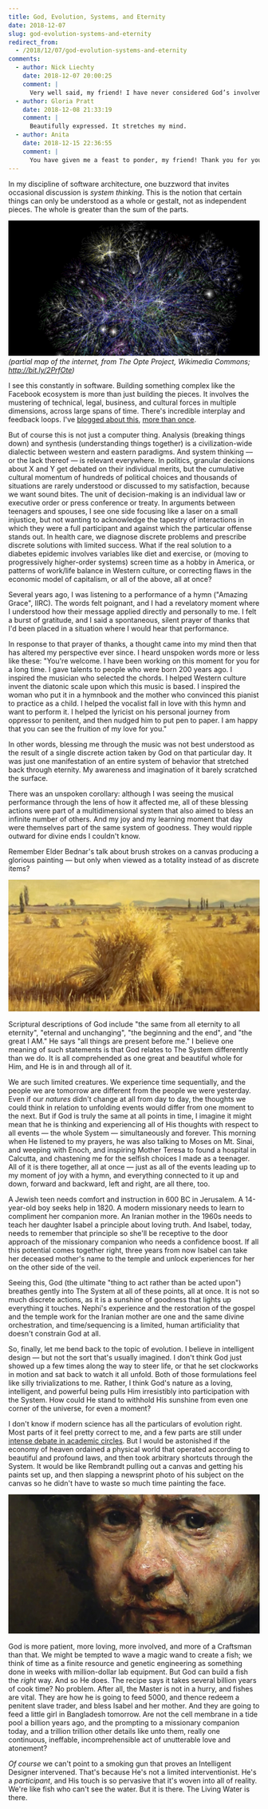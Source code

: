 ```yaml
---
title: God, Evolution, Systems, and Eternity
date: 2018-12-07
slug: god-evolution-systems-and-eternity
redirect_from:
  - /2018/12/07/god-evolution-systems-and-eternity
comments:
  - author: Nick Liechty
    date: 2018-12-07 20:00:25
    comment: |
      Very well said, my friend! I have never considered God’s involvement quite that way before.
  - author: Gloria Pratt
    date: 2018-12-08 21:33:19
    comment: |
      Beautifully expressed. It stretches my mind.
  - author: Anita
    date: 2018-12-15 22:36:55
    comment: |
      You have given me a feast to ponder, my friend! Thank you for your fabulous thinking! Please share much more, Daniel. And I hope you and your family have a very Merry Christmas!
---
```

In my discipline of software architecture, one buzzword that invites occasional discussion is <i>system thinking</i>. This is the notion that certain things can only be understood as a whole or gestalt, not as independent pieces. The whole is greater than the sum of the parts.

<img src="assets/system.jpg"/> <em>(partial map of the internet, from The Opte Project, Wikimedia Commons; http://bit.ly/2PrfOte)</em>

I see this constantly in software. Building something complex like the Facebook ecosystem is more than just building the pieces. It involves the mustering of technical, legal, business, and cultural forces in multiple dimensions, across large spans of time. There's incredible interplay and feedback loops. I've <a href="https://codecraft.co/smart-geeks-think-like-cheerleaders">blogged about this</a>, <a href="https://codecraft.co/on-seps-squirrels-and-meta-questions">more than once</a>.

But of course this is not just a computer thing. Analysis (breaking things down) and synthesis (understanding things together) is a civilization-wide dialectic between western and eastern paradigms. And system thinking &mdash; or the lack thereof &mdash; is relevant everywhere. In politics, granular decisions about X and Y get debated on their individual merits, but the cumulative cultural momentum of hundreds of political choices and thousands of situations are rarely understood or discussed to my satisfaction, because we want sound bites. The unit of decision-making is an individual law or executive order or press conference or treaty. In arguments between teenagers and spouses, I see one side focusing like a laser on a small injustice, but not wanting to acknowledge the tapestry of interactions in which they were a full participant and against which the particular offense stands out. In health care, we diagnose discrete problems and prescribe discrete solutions with limited success. What if the real solution to a diabetes epidemic involves variables like diet and exercise, or (moving to progressively higher-order systems) screen time as a hobby in America, or patterns of work/life balance in Western culture, or correcting flaws in the economic model of capitalism, or all of the above, all at once?

Several years ago, I was listening to a performance of a hymn ("Amazing Grace", IIRC). The words felt poignant, and I had a revelatory moment where I understood how their message applied directly and personally to me. I felt a burst of gratitude, and I said a spontaneous, silent prayer of thanks that I'd been placed in a situation where I would hear that performance.

In response to that prayer of thanks, a thought came into my mind then that has altered my perspective ever since. I heard unspoken words more or less like these: "You're welcome. I have been working on this moment for you for a long time. I gave talents to people who were born 200 years ago. I inspired the musician who selected the chords. I helped Western culture invent the diatonic scale upon which this music is based. I inspired the woman who put it in a hymnbook and the mother who convinced this pianist to practice as a child. I helped the vocalist fall in love with this hymn and want to perform it. I helped the lyricist on his personal journey from oppressor to penitent, and then nudged him to put pen to paper. I am happy that you can see the fruition of my love for you."

In other words, blessing me through the music was not best understood as the result of a single discrete action taken by God on that particular day. It was just one manifestation of an entire system of behavior that stretched back through eternity. My awareness and imagination of it barely scratched the surface. 

There was an unspoken corollary: although I was seeing the musical performance through the lens of how it affected me, all of these blessing actions were part of a multidimensional system that also aimed to bless an infinite number of others. And my joy and my learning moment that day were themselves part of the same system of goodness. They would ripple outward for divine ends I couldn't know.

Remember Elder Bednar's talk about brush strokes on a canvas producing a glorious painting &mdash; but only when viewed as a totality instead of as discrete items?

<a href="https://youtu.be/VZljNTyemcU?t=651"><img src="assets/sheaves.jpg" /></a>

Scriptural descriptions of God include "the same from all eternity to all eternity", "eternal and unchanging", "the beginning and the end", and "the great I AM." He says "all things are present before me." I believe one meaning of such statements is that God relates to The System differently than we do. It is all comprehended as one great and beautiful whole for Him, and He is in and through all of it.

We are such limited creatures. We experience time sequentially, and the people we are tomorrow are different from the people we were yesterday. Even if our <i>natures</i> didn't change at all from day to day, the thoughts we could think in relation to unfolding events would differ from one moment to the next. But if God is truly the same at all points in time, I imagine it might mean that he is thinking and experiencing all of His thoughts with respect to all events &mdash; the whole System &mdash; simultaneously and forever. This morning when He listened to my prayers, he was also talking to Moses on Mt. Sinai, and weeping with Enoch, and inspiring Mother Teresa to found a hospital in Calcutta, and chastening me for the selfish choices I made as a teenager. All of it is there together, all at once &mdash; just as all of the events leading up to my moment of joy with a hymn, and everything connected to it up and down, forward and backward, left and right, are all there, too.

A Jewish teen needs comfort and instruction in 600 BC in Jerusalem. A 14-year-old boy seeks help in 1820. A modern missionary needs to learn to compliment her companion more. An Iranian mother in the 1960s needs to teach her daughter Isabel a principle about loving truth. And Isabel, today, needs to remember that principle so she'll be receptive to the door approach of the missionary companion who needs a confidence boost. If all this potential comes together right, three years from now Isabel can take her deceased mother's name to the temple and unlock experiences for her on the other side of the veil.

Seeing this, God (the ultimate "thing to act rather than be acted upon") breathes gently into The System at all of these points, all at once. It is not so much discrete actions, as it is a sunshine of goodness that lights up everything it touches. Nephi's experience and the restoration of the gospel and the temple work for the Iranian mother are one and the same divine orchestration, and time/sequencing is a limited, human artificiality that doesn't constrain God at all.

So, finally, let me bend back to the topic of evolution. I believe in intelligent design &mdash; but not the sort that's usually imagined. I don't think God just showed up a few times along the way to steer life, or that he set clockworks in motion and sat back to watch it all unfold. Both of those formulations feel like silly trivializations to me. Rather, I think God's nature as a loving, intelligent, and powerful being pulls Him irresistibly into participation with the System. How could He stand to withhold His sunshine from even one corner of the universe, for even a moment?

I don't know if modern science has all the particulars of evolution right. Most parts of it feel pretty correct to me, and a few parts are still under <a href="https://en.wikipedia.org/wiki/Teleonomy">intense debate in academic circles</a>. But I would be astonished if the economy of heaven ordained a physical world that operated according to beautiful and profound laws, and then took arbitrary shortcuts through the System. It would be like Rembrandt pulling out a canvas and getting his paints set up, and then slapping a newsprint photo of his subject on the canvas so he didn't have to waste so much time painting the face.

<img src="assets/rembrandt.jpg" />

God is more patient, more loving, more involved, and more of a Craftsman than that. We might be tempted to wave a magic wand to create a fish; we think of time as a finite resource and genetic engineering as something done in weeks with million-dollar lab equipment. But God can build a fish the <i>right</i> way. And so He does. The recipe says it takes several billion years of cook time? No problem. After all, the Master is not in a hurry, and fishes are vital. They are how he is going to feed 5000, and thence redeem a penitent slave trader, and bless Isabel and her mother. And they are going to feed a little girl in Bangladesh tomorrow. Are not the cell membrane in a tide pool a billion years ago, and the prompting to a missionary companion today, and a trillion trillion other details like unto them, really one continuous, ineffable, incomprehensible act of unutterable love and atonement?

<i>Of course</i> we can't point to a smoking gun that proves an Intelligent Designer intervened. That's because He's not a limited interventionist. He's a <i>participant</i>, and His touch is so pervasive that it's woven into all of reality. We're like fish who can't see the water. But it is there. The Living Water is there.
